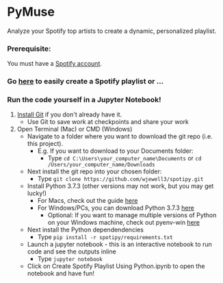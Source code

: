 # PyMuse
Analyze your Spotify top artists to create a dynamic, personalized playlist. 

### Prerequisite: 
You must have a [Spotify account](https://accounts.spotify.com/en/login?continue=https).

### Go [here](https://spotify-playlist-290119.uc.r.appspot.com/) to easily create a Spotify playlist or ...
 
### Run the code yourself in a Jupyter Notebook! 

1. [Install Git](https://git-scm.com/book/en/v2/Getting-Started-Installing-Git) if you don't already have it.
    - Use Git to save work at checkpoints and share your work 
2. Open Terminal (Mac) or CMD (Windows)
    - Navigate to a folder where you want to download the git repo (i.e. this project). 
        - E.g. If you want to download to your Documents folder:
            - Type ```cd C:\Users\your_computer_name\Documents``` or ```cd /Users/your_computer_name/Downloads```
    - Next install the git repo into your chosen folder:
        - Type ```git clone https://github.com/wjewell3/spotipy.git```
    - Install Python 3.7.3 (other versions may not work, but you may get lucky!)
        - For Macs, check out the guide [here](https://opensource.com/article/19/5/python-3-default-mac)
        - For Windows/PCs, you can download Python 3.7.3 [here](https://www.python.org/ftp/python/3.7.3/python-3.7.3-amd64-webinstall.exe)
            - Optional: If you want to manage multiple versions of Python on your Windows machine, check out pyenv-win [here](https://github.com/pyenv-win/pyenv-win)
    - Next install the Python dependendencies
        - Type ```pip install -r spotipy/requirements.txt```
    - Launch a jupyter notebook - this is an interactive notebook to run code and see the outputs inline
        - Type ```jupyter notebook```
    - Click on Create Spotify Playlist Using Python.ipynb to open the notebook and have fun!
